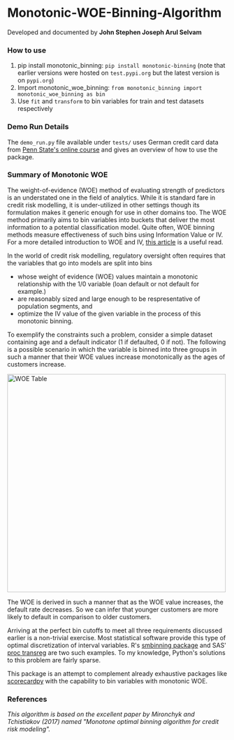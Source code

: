 # Monotonic-WOE-Binning-Algorithm

Developed and documented by **John Stephen Joseph Arul Selvam**

### How to use

1. pip install monotonic_binning: `pip install monotonic-binning` (note that earlier versions were hosted on `test.pypi.org` but the latest version is on `pypi.org`) 
2. Import monotonic_woe_binning: `from monotonic_binning import monotonic_woe_binning as bin`
3. Use `fit` and `transform` to bin variables for train and test datasets respectively

### Demo Run Details

The `demo_run.py` file available under `tests/` uses German credit card data from [Penn State's online course](https://online.stat.psu.edu/stat508/resource/analysis/gcd) and gives an overview of how to use the package.

### Summary of Monotonic WOE 

The weight-of-evidence (WOE) method of evaluating strength of predictors is an understated one in the field of analytics.
While it is standard fare in credit risk modelling, it is under-utilized in other settings though its formulation makes it
generic enough for use in other domains too. The WOE method primarily aims to bin variables into buckets that deliver the most
information to a potential classification model. Quite often, WOE binning methods measure effectiveness of such bins using Information Value
or IV. For a more detailed introduction to WOE and IV, [this article](http://ucanalytics.com/blogs/information-value-and-weight-of-evidencebanking-case/)
is a useful read. 

In the world of credit risk modelling, regulatory oversight often requires that the variables that go into models
are split into bins 

- whose weight of evidence (WOE) values maintain a monotonic relationship with the 1/0 variable (loan default or not default for example.)
- are reasonably sized and large enough to be respresentative of population segments, and
- optimize the IV value of the given variable in the process of this monotonic binning. 

To exemplify the constraints such a problem, consider a simple dataset containing age and a default indicator (1 if defaulted, 0 if not).
The following is a possible scenario in which the variable is binned into three groups in such a manner that their WOE values increase monotonically
as the ages of customers increase. 

<a href="https://drive.google.com/uc?export=view&id=10NHDsJQbZRgO3QQGK2dMkoAmzJxtQR_A"><img src="https://drive.google.com/uc?export=view&id=10NHDsJQbZRgO3QQGK2dMkoAmzJxtQR_A" style="width: 500px; max-width: 100%; height: auto" title="WOE Table" /></a>

The WOE is derived in such a manner that as the WOE value increases, the default rate decreases. So we can infer 
that younger customers are more likely to default in comparison to older customers.

Arriving at the perfect bin cutoffs to meet all three requirements discussed earlier is a non-trivial exercise. Most statistical software
provide this type of optimal discretization of interval variables. R's [smbinning package](https://cran.r-project.org/web/packages/smbinning/smbinning.pdf)
and SAS' [proc transreg](https://statcompute.wordpress.com/2017/09/24/granular-monotonic-binning-in-sas/) are two such examples. To my knowledge, Python's solutions to this problem are fairly sparse. 

This package is an attempt to complement already exhaustive packages like [scorecardpy](https://github.com/ShichenXie/scorecardpy) with the capability to bin variables with monotonic WOE.

### References

_This algorithm is based on the excellent paper by Mironchyk and Tchistiakov (2017) named "Monotone	optimal	binning	algorithm for credit risk modeling"._
